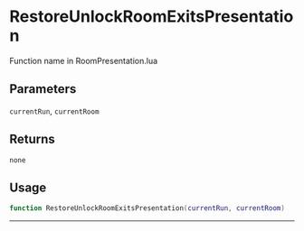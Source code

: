 # RestoreUnlockRoomExitsPresentation
Function name in RoomPresentation.lua
## Parameters
`currentRun`, `currentRoom`
## Returns
`none`
## Usage
```lua
function RestoreUnlockRoomExitsPresentation(currentRun, currentRoom)
```
---
